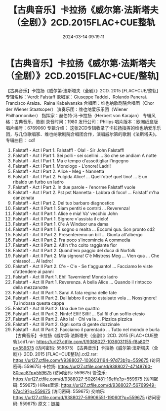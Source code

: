 ﻿---
title: 【古典音乐】卡拉扬《威尔第·法斯塔夫（全剧）》2CD.2015FLAC+CUE整轨
date: 2024-03-14 09:19:11
categories: 古典音乐、新世纪、纯音雅乐
tags: 纯音雅乐
---
# 【古典音乐】卡拉扬《威尔第·法斯塔夫（全剧）》2CD.2015[FLAC+CUE/整轨]

【古典音乐】卡拉扬《威尔第·法斯塔夫（全剧）》2CD. 2015
[FLAC+CUE/整轨]
专辑名称：Verdi: Falstaff
歌唱家：Giuseppe Taddei、Rolando Panerai、Francisco Araiza、Raina
Kabaivanska
合唱团：维也纳歌剧院合唱团（Chor der Wiener Staatsoper）
演奏乐团：维也纳爱乐乐团（Wiener Philharmoniker）
指挥家：赫伯特·冯·卡拉扬（Herbert von Karajan）
专辑风格：古典音乐、歌剧
录音时间：1980
发行公司：Philips
唱片版本：欧洲纸盒版
唱片编号：6769060
专辑介绍：
这张2CD专辑收录了卡拉扬指挥的维也纳爱乐乐团，与几位歌唱家、维也纳歌剧院合唱团合作，演唱威尔第的歌剧《法斯塔夫》。
专辑曲目：
cd1
01. Falstaff - Act I Part 1. Falstaff! - Ola! - Sir John
Falstaff!
02. Falstaff - Act I Part 1. Sei polli - sei scellini ... So che
se andiam A notte
03. Falstaff - Act I Part 1. Ma e tempo d'assottigliar
l'ingegno
04. Falstaff - Act I Part 1. Monologo - L'onore! Ladri!
05. Falstaff - Act I Part 2. Alice - Meg - Nannetta
06. Falstaff - Act I Part 2. Fulgida Alice! ... Quell'otre! quel
tino! ... E un ribaldo un furbo un ladro
07. Falstaff - Act I Part 2. In due parole - l'enorme Falstaff
vuole
08. Falstaff - Act I Part 2. Pst pst Nannetta - Labbra di foco!
... Falstaff m'ha canzonata
09. Falstaff - Act I Part 2. Del tuo barbaro diagnostico
10. Falstaff - Act II Part 1. Siam pentiti e contriti ...
Reverenza!
11. Falstaff - Act II Part 1. Alice e mia! Va' vecchio John
12. Falstaff - Act II Part 1. Signore v'assista il cielo!
13. Falstaff - Act II Part 1. C'e A Windsor una dama
14. Falstaff - Act II Part 1. E sogno o realta ... Eccomi qua.
Son pronto
cd2
01. Falstaff - Act II Part 2. Presenteremo un bill ... Giunta
all'albergo
02. Falstaff - Act II Part 2. Fra poco s'incomincia A
commedia
03. Falstaff - Act II Part 2. Alfin t'ho colto raggiante
fior
04. Falstaff - Act II Part 2. Quand'ero paggio del duca di
Norfolk
05. Falstaff - Act II Part 2. Mia signora! C'è Mistress Meg ...
Vien qua ... Che chiasso! ... Al ladro!
06. Falstaff - Act II Part 2. C'e - C'e - Se t'agguanto! ...
Facciamo le viste d'attendere ai panni
07. Falstaff - Act III Part 1. Ehi! Taverniere! Mondo ladro
08. Falstaff - Act III Part 1. Reverenza. A bella Alice ...
Quando il rintocco della mezzanotte
09. Falstaff - Act III Part 1. Sarai A fata regina delle
fate
10. Falstaff - Act III Part 2. Dal labbro il canto estaisato
vola ... Nossignore! Tu indossa questa cappa
11. Falstaff - Act III Part 2. Una due tre quattro
12. Falstaff - Act III Part 2. Ninfe! Elfi! Silfi! ... Sul fil
d'un soffio etesio
13. Falstaff - Act III Part 2. Alto la! - Chi va la ... Pizzica
pizzica
14. Falstaff - Act III Part 2. Ogni sorta di gente dozzinale
15. Falstaff - Act III Part 2. Facciamo il parentado ... Tutto
nel mondo e burla
【古典音乐】卡拉扬《威尔第·法斯塔夫（全剧）》2CD. 2015 [FLAC+CUE整轨].cd1.rar: https://url27.ctfile.com/f/9388027-1036031155-f8a80f?p=559675
(访问密码: 559675)
【古典音乐】卡拉扬《威尔第·法斯塔夫（全剧）》2CD. 2015 [FLAC+CUE整轨].cd2.rar: https://url27.ctfile.com/f/9388027-1036031194-97d73b?p=559675
(访问密码: 559675)
卡拉扬: https://url27.ctfile.com/d/9388027-47148760-80cac8?p=559675
(访问密码: 559675)
管弦乐: https://url27.ctfile.com/d/9388027-50261481-16effe?p=559675
(访问密码: 559675)
HiRes音源: https://url27.ctfile.com/d/9388027-56769949-87ac19?p=559675
(访问密码: 559675)
交响乐: https://url27.ctfile.com/d/9388027-59906551-19060f?p=559675
(访问密码: 559675)
原文：[链接](https://blog.sina.com.cn/s/blog_1647c7e76010314p8.html)